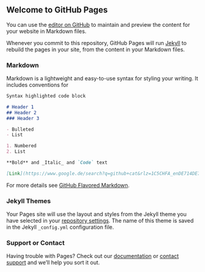 ## Welcome to GitHub Pages

You can use the [editor on GitHub](https://github.com/zephyrS9/faner/edit/master/README.md) to maintain and preview the content for your website in Markdown files.

Whenever you commit to this repository, GitHub Pages will run [Jekyll](https://jekyllrb.com/) to rebuild the pages in your site, from the content in your Markdown files.

### Markdown

Markdown is a lightweight and easy-to-use syntax for styling your writing. It includes conventions for

```markdown
Syntax highlighted code block

# Header 1
## Header 2
### Header 3

- Bulleted
- List

1. Numbered
2. List

**Bold** and _Italic_ and `Code` text

[Link](https://www.google.de/search?q=github+cat&rlz=1C5CHFA_enDE714DE714&tbm=isch&source=iu&ictx=1&fir=ebMteblF01s_1M%253A%252CH8p6HHzcTglWAM%252C_&usg=AFrqEzc5c92CUVrubsCwXB2uJSHHmBmE_A&sa=X&ved=2ahUKEwjmn4GR_N_cAhXFmLQKHRw2AgsQ9QEwAXoECAQQBA#imgrc=ebMteblF01s_1M:) and ![Image](src)
```

For more details see [GitHub Flavored Markdown](https://guides.github.com/features/mastering-markdown/).

### Jekyll Themes

Your Pages site will use the layout and styles from the Jekyll theme you have selected in your [repository settings](https://github.com/zephyrS9/faner/settings). The name of this theme is saved in the Jekyll `_config.yml` configuration file.

### Support or Contact

Having trouble with Pages? Check out our [documentation](https://help.github.com/categories/github-pages-basics/) or [contact support](https://github.com/contact) and we’ll help you sort it out.
